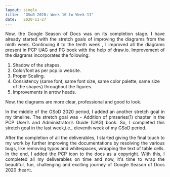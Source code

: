```yaml
---
layout: single
title:  "GSoD 2020: Week 10 to Week 11"
date:   2020-11-27
---
```


<p style='text-align: justify;'>
Now, the Google Season of Docs was on its completion stage. I have already started with the stretch goals of improving the diagrams from the ninth week. Continuing it to the tenth week , I improved all the diagrams present in PCP UAG and PG book with the help of draw.io. Improvement of the diagrams incorporates the following:
</p>

1. Shadow of the shapes.
2. Color/font as per pcp.io website.
3. Proper Scaling.
4. Consistency (same font, same font size, same color palette, same size of the shapes) throughout the figures.
5. Improvements in arrow heads.

<p style='text-align: justify;'>
Now, the diagrams are more clear, professional and good to look.
</p>

<p style='text-align: justify;'>
In the middle of the GSoD 2020 period, I added an another stretch goal in my timeline. The stretch goal was - Addition of pmseries(1) chapter in the PCP User’s and Administrator’s Guide (UAG) book. So, I completed this stretch goal in the last week,i.e., eleventh week of my GSoD period.
</p>


<p style='text-align: justify;'>
After the completion of all the deliverables, I started giving the final touch to my work by further improving the documentations by resolving the various bugs, like removing typos and whitespaces, wrapping the text of table cells. In the end, I added the PCP icon to the docs as a copyright. With this, I completed all my deliverables on time and now, it's time to wrap the beautiful, fun, challenging and exciting journey of Google Season of Docs 2020 :heart:.
</p>